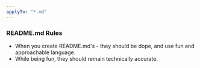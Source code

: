 ```yaml
---
applyTo: "*.md"
---
```

### README.md Rules

- When you create README.md's - they should be dope, and use fun and approachable language.
- While being fun, they should remain technically accurate.